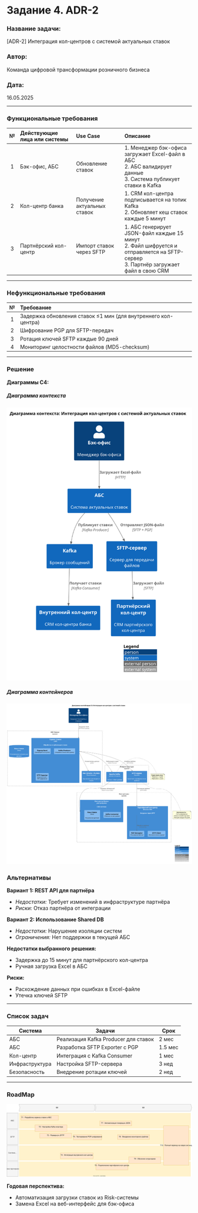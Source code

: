 # Задание 4. ADR-2

### <a name="_b7urdng99y53"></a>**Название задачи:**  
[ADR-2] Интеграция кол-центров с системой актуальных ставок  

### <a name="_hjk0fkfyohdk"></a>**Автор:**  
Команда цифровой трансформации розничного бизнеса

### <a name="_uanumrh8zrui"></a>**Дата:**  
16.05.2025

---

### <a name="_3bfxc9a45514"></a>**Функциональные требования**  

|**№**|**Действующие лица или системы**|**Use Case**|**Описание**|
| :-: | :- | :- | :- |
| 1 | Бэк-офис, АБС | Обновление ставок | 1. Менеджер бэк-офиса загружает Excel-файл в АБС<br>2. АБС валидирует данные<br>3. Система публикует ставки в Kafka |
| 2 | Кол-центр банка | Получение актуальных ставок | 1. CRM кол-центра подписывается на топик Kafka<br>2. Обновляет кеш ставок каждые 5 минут |
| 3 | Партнёрский кол-центр | Импорт ставок через SFTP | 1. АБС генерирует JSON-файл каждые 15 минут<br>2. Файл шифруется и отправляется на SFTP-сервер<br>3. Партнёр загружает файл в свою CRM |

---

### <a name="_u8xz25hbrgql"></a>**Нефункциональные требования**  

|**№**|**Требование**|
| :-: | :- |
| 1 | Задержка обновления ставок ≤1 мин (для внутреннего кол-центра) |
| 2 | Шифрование PGP для SFTP-передач |
| 3 | Ротация ключей SFTP каждые 90 дней |
| 4 | Мониторинг целостности файлов (MD5-checksum) |

---

### <a name="_qmphm5d6rvi3"></a>**Решение**  

**Диаграммы C4:**  
##### Диаграмма контекста
![Диаграмма контекста](./C4_Context.svg)

##### Диаграмма контейнеров
![Диаграмма контейнеров](./C4_Container.svg)

### <a name="_bjrr7veeh80c"></a>**Альтернативы**  

**Вариант 1: REST API для партнёра**  
- *Недостатки:* Требует изменений в инфраструктуре партнёра  
- *Риски:* Отказ партнёра от интеграции  

**Вариант 2: Использование Shared DB**  
- *Недостатки:* Нарушение изоляции систем  
- *Ограничения:* Нет поддержки в текущей АБС  

**Недостатки выбранного решения:**  
- Задержка до 15 минут для партнёрского кол-центра  
- Ручная загрузка Excel в АБС  

**Риски:**  
- Расхождение данных при ошибках в Excel-файле  
- Утечка ключей SFTP  

---

### **Список задач**  

| Система | Задачи | Срок | 
|---------|--------|------|
| АБС | Реализация Kafka Producer для ставок | 2 мес |  
| АБС | Разработка SFTP Exporter с PGP | 1.5 мес |  
| Кол-центр | Интеграция с Kafka Consumer | 1 мес |  
| Инфраструктура | Настройка SFTP-сервера | 3 нед |  
| Безопасность | Внедрение ротации ключей | 2 нед |  

---

### **RoadMap**  
![Roadamp на 6 месяцев](./roadmap.svg)

**Годовая перспектива:**
- Автоматизация загрузки ставок из Risk-системы  
- Замена Excel на веб-интерфейс для бэк-офиса  